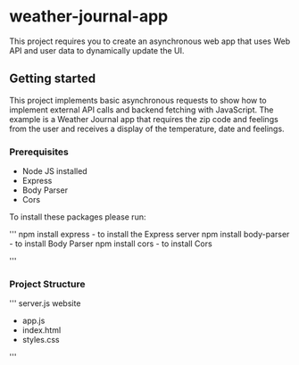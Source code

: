 # weather-journal-app
This project requires you to create an asynchronous web app that uses Web API and user data to dynamically update the UI.

## Getting started
This project implements basic asynchronous requests to show how to implement external API calls and backend fetching with JavaScript.
The example is a Weather Journal app that requires the zip code and feelings from the user and receives a display of the temperature, date and feelings.

### Prerequisites

- Node JS installed
- Express
- Body Parser
- Cors

To install these packages please run:

'''
npm install express - to install the Express server
npm install body-parser - to install Body Parser
npm install cors - to install Cors

'''

### Project Structure

'''
server.js
website
- app.js
- index.html
- styles.css

'''